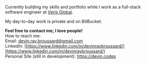 Currently building my skills and portfolio while I work as a full-stack software engineer at [Veris Global](https://verisglobal.com/).

My day-to-day work is private and on BitBucket.

**Feel free to contact me; I love people!**  
How to reach me:  
Email: devin.ray.broussard@gmail.com  
LinkedIn: [https://www.linkedin.com/in/devinraybroussard/](https://www.linkedin.com/in/devinraybroussard/)  
Personal Site (still in development): https://devin.codes
